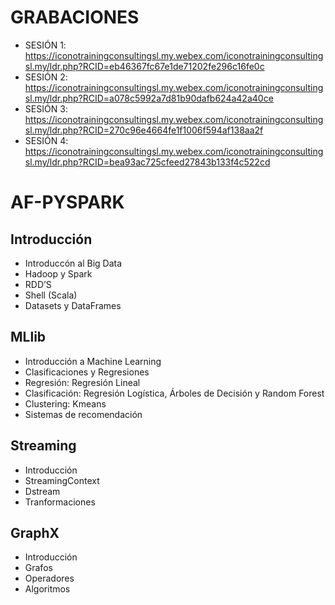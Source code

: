 # GRABACIONES 

- SESIÓN 1: https://iconotrainingconsultingsl.my.webex.com/iconotrainingconsultingsl.my/ldr.php?RCID=eb46367fc67e1de71202fe296c16fe0c
- SESIÓN 2: https://iconotrainingconsultingsl.my.webex.com/iconotrainingconsultingsl.my/ldr.php?RCID=a078c5992a7d81b90dafb624a42a40ce
- SESIÓN 3: https://iconotrainingconsultingsl.my.webex.com/iconotrainingconsultingsl.my/ldr.php?RCID=270c96e4664fe1f1006f594af138aa2f
- SESIÓN 4: https://iconotrainingconsultingsl.my.webex.com/iconotrainingconsultingsl.my/ldr.php?RCID=bea93ac725cfeed27843b133f4c522cd

# AF-PYSPARK

## Introducción

- Introduccón al Big Data 
- Hadoop y Spark
- RDD’S
- Shell (Scala)
- Datasets y DataFrames

## MLlib

- Introducción a Machine Learning
- Clasificaciones y Regresiones
- Regresión: Regresión Lineal
- Clasificación: Regresión Logística, Árboles de Decisión y Random Forest
- Clustering: Kmeans
- Sistemas de recomendación

## Streaming

- Introducción
- StreamingContext
- Dstream
- Tranformaciones

## GraphX

- Introducción
- Grafos
- Operadores
- Algoritmos
